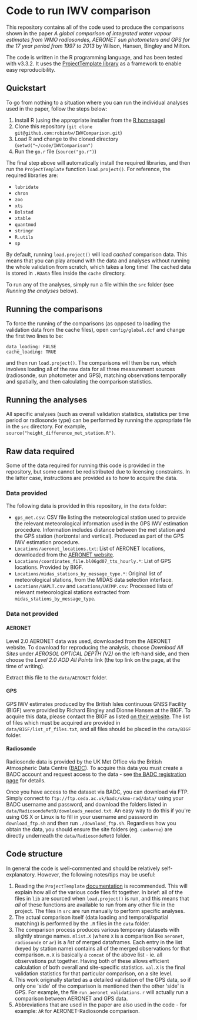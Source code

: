 # Code to run IWV comparison

This repository contains all of the code used to produce the comparisons shown in the paper _A global comparison of integrated water vapour estimates from WMO radiosondes, AERONET sun photometers and GPS for the 17 year period from 1997 to 2013_ by Wilson, Hansen, Bingley and Milton.

The code is written in the R programming language, and has been tested with v3.3.2. It uses the [ProjectTemplate library](http://projecttemplate.net/) as a framework to enable easy reproducibility.

## Quickstart
To go from nothing to a situation where you can run the individual analyses used in the paper, follow the steps below:

1. Install R (using the appropriate installer from the [R homepage](https://www.r-project.org/))
2. Clone this repository (`git clone git@github.com:robintw/IWVComparison.git`)
3. Load R and change to the cloned directory (`setwd("~/code/IWVComparison")`
4. Run the `go.r` file (`source("go.r")`)

The final step above will automatically install the required libraries, and then run the `ProjectTemplate` function `load.project()`. For reference, the required libraries are:

- `lubridate`
- `chron`
- `zoo`
- `xts`
- `Bolstad`
- `xtable`
- `quantmod`
- `stringr`
- `R.utils`
- `sp`

By default, running `load.project()` will load _cached_ comparison data. This means that you can play around with the data and analyses without running the whole validation from scratch, which takes a long time! The cached data is stored in `.RData` files inside the `cache` directory.

To run any of the analyses, simply run a file within the `src` folder (see _Running the analyses_ below).

## Running the comparisons
To force the running of the comparisons (as opposed to loading the validation data from the cache files), open `config/global.dcf` and change the first two lines to be:

```
data_loading: FALSE
cache_loading: TRUE
```

and then run `load.project()`. The comparisons will then be run, which involves loading all of the raw data for all three measurement sources (radiosonde, sun photometer and GPS), matching observations temporally and spatially, and then calculating the comparison statistics.

## Running the analyses
All specific analyses (such as overall validation statistics, statistics per time period or radiosonde type) can be performed by running the appropriate file in the `src` directory. For example, `source("height_difference_met_station.R")`.

## Raw data required
Some of the data required for running this code is provided in the repository, but some cannot be redistributed due to licensing constraints. In the latter case, instructions are provided as to how to acquire the data.

### Data provided
The following data is provided in this repository, in the `data` folder:

- `gps_met.csv`: CSV file listing the meteorological station used to provide the relevant meteorological information used in the GPS IWV estimation procedure. Information includes distance between the met station and the GPS station (horizontal and vertical). Produced as part of the GPS IWV estimation procedure.
- `Locations/aeronet_locations.txt`: List of AERONET locations, downloaded from the [AERONET website](http://aeronet.gsfc.nasa.gov).
- `Locations/coordinates_file.bl06gd07_tts_hourly.*`: List of GPS locations. Provided by BIGF.
- `Locations/midas_stations_by_message_type.*`: Original list of meteorological stations, from the MIDAS data selection interface.
- `Locations/UAPLT.csv` and `Locations/UATMP.csv`: Processed lists of relevant meteorological stations extracted from `midas_stations_by_message_type`.

### Data not provided

#### AERONET
Level 2.0 AERONET data was used, downloaded from the AERONET website. To download for reproducing the analysis, choose _Download All Sites_  under _AEROSOL OPTICAL DEPTH (V2)_ on the left-hand side, and then choose the _Level 2.0 AOD_ _All Points_ link (the top link on the page, at the time of writing).

Extract this file to the `data/AERONET` folder.

#### GPS
GPS IWV estimates produced by the British Isles continuous GNSS Facility (BIGF) were provided by Richard Bingley and Dionne Hansen at the BIGF. To acquire this data, please contact the BIGF as listed [on their website](http://bigf.ac.uk/staff_contact). The list of files which must be acquired are provided in `data/BIGF/list_of_files.txt`, and all files should be placed in the `data/BIGF`  folder.

#### Radiosonde
Radiosonde data is provided by the UK Met Office via the British Atmospheric Data Centre ([BADC](http://badc.nerc.ac.uk/)). To acquire this data you must create a BADC account and request access to the data - see [the BADC registration page](https://services.ceda.ac.uk/cedasite/register/info/) for details.

Once you have access to the dataset via BADC, you can download via FTP. Simply connect to `ftp://ftp.ceda.ac.uk/badc/ukmo-rad/data/` using your BADC username and password, and download the folders listed in `data/RadiosondeMetO/downloads_needed.txt`. An easy way to do this if you're using OS X or Linux is to fill in your username and password in `download_ftp.sh` and then run `./download_ftp.sh`. Regardless how you obtain the data, you should ensure the site folders (eg. `camborne`) are directly underneath the `data/RadiosondeMetO` folder.

## Code structure
In general the code is well-commented and should be relatively self-explanatory. However, the following notes/tips may be useful:

1. Reading the `ProjectTemplate` [documentation](blah) is recommended. This will explain how all of the various code files fit together. In brief: all of the files in `lib` are sourced when `load.project()` is run, and this means that _all_ of these functions are available to run from any other file in the project. The files in `src` are run manually to perform specific analyses.
2. The actual comparison itself (data loading and temporal/spatial matching) is performed by the `.R` files in the `data` folder.
3. The comparison process produces various temporary datasets with slightly strange names. `mlist.X` (where `X` is a comparison like `aeronet`, `radiosonde` or `ar`) is a _list_ of merged dataframes. Each entry in the list (keyed by station name) contains all of the merged observations for that comparison. `m.X` is basically a `concat` of the above list - ie. all observations put together. Having both of these allows efficient calculation of both overall and site-specific statistics. `val.X` is the final validation statistics for that particular comparison, on a site level.
4. This work originally started as a detailed validation of the GPS data, so if only one 'side' of the comparison is mentioned then the other 'side' is GPS. For example, the file `run_aeronet_validations.r` will actually run a comparison between AERONET and GPS data.
5. Abbreviations that are used in the paper are also used in the code - for example: `AR` for AERONET-Radiosonde comparison.
